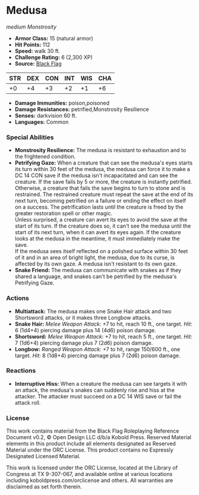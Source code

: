 # Medusa

*medium* *Monstrosity*

- **Armor Class:** 15 (natural armor)
- **Hit Points:** 112 
- **Speed:** walk 30 ft.
- **Challenge Rating:** 6 (2,300 XP)
- **Source:** [Black Flag](https://koboldpress.com/kpstore/product/tovrpg-pg-mv/)

| STR | DEX | CON | INT | WIS | CHA |
| --- | --- | --- | --- | --- | --- |
| +0 | +4 | +3 | +2 | +1 | +6 |

- **Damage Immunities:** poison,poisoned
- **Damage Resistances:** petrified,Monstrosity Resilience
- **Senses:** darkvision 60 ft.
- **Languages:** Common

### Special Abilities

- **Monstrosity Resilience:** The medusa is resistant to exhaustion and to the frightened condition.
- **Petrifying Gaze:** When a creature that can see the medusa's eyes starts its turn within 30 feet of the medusa, the medusa can force it to make a DC 14 CON save if the medusa isn't incapacitated and can see the creature. If the save fails by 5 or more, the creature is instantly petrified. Otherwise, a creature that fails the save begins to turn to stone and is restrained. The restrained creature must repeat the save at the end of its next turn, becoming petrified on a failure or ending the effect on itself on a success. The petrification lasts until the creature is freed by the greater restoration spell or other magic.<br>Unless surprised, a creature can avert its eyes to avoid the save at the start of its turn. If the creature does so, it can't see the medusa until the start of its next turn, when it can avert its eyes again. If the creature looks at the medusa in the meantime, it must immediately make the save.<br> If the medusa sees itself reflected on a polished surface within 30 feet of it and in an area of bright light, the medusa, due to its curse, is affected by its own gaze. A medusa isn't resistant to its own gaze.
- **Snake Friend:** The medusa can communicate with snakes as if they shared a language, and snakes can't be petrified by the medusa's Petrifying Gaze.

### Actions

- **Multiattack:** The medusa makes one Snake Hair attack and two Shortsword attacks, or it makes three Longbow attacks.
- **Snake Hair:** _Melee Weapon Attack:_ +7 to hit, reach 10 ft., one target. _Hit:_ 6 (1d4+4) piercing damage plus 14 (4d6) poison damage.
- **Shortsword:** _Melee Weapon Attack:_ +7 to hit, reach 5 ft., one target. _Hit:_ 7 (1d6+4) piercing damage plus 7 (2d6) poison damage.
- **Longbow:** _Ranged Weapon Attack:_ +7 to hit, range 150/600 ft., one target. _Hit:_ 8 (1d8+4) piercing damage plus 7 (2d6) poison damage.

### Reactions

- **Interruptive Hiss:** When a creature the medusa can see targets it with an attack, the medusa's snakes can suddenly rise and hiss at the attacker. The attacker must succeed on a DC 14 WIS save or fail the attack roll.


### License

This work contains material from the Black Flag Roleplaying Reference Document v0.2, © Open Design LLC d/b/a Kobold Press. Reserved Material elements in this product include all elements designated as Reserved Material under the ORC License. This product contains no Expressly Designated Licensed Material.

This work is licensed under the ORC License, located at the Library of Congress at TX 9-307-067, and available online at various locations including koboldpress.com/orclicense and others. All warranties are disclaimed as set forth therein.
